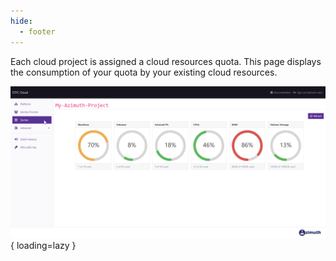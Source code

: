 ```yaml
---
hide:
  - footer
---
```


Each cloud project is assigned a cloud resources quota. This page displays the consumption of your quota by your existing cloud resources.

![A screenshot showing the Quotas tab](../assets/images/quotas.png){ loading=lazy }